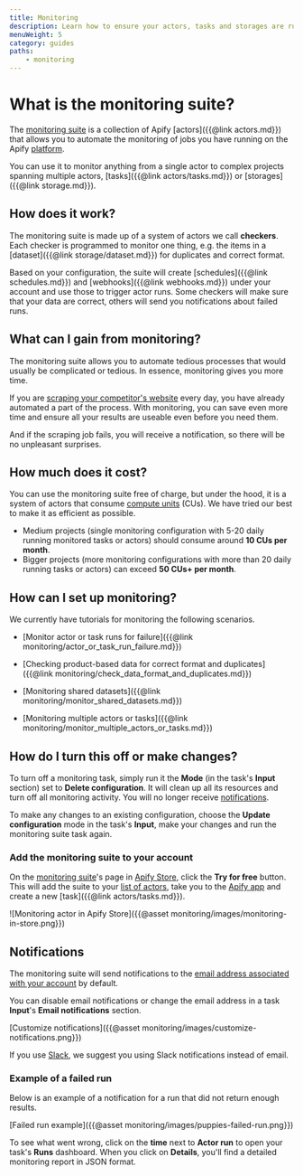 ```yaml
---
title: Monitoring
description: Learn how to ensure your actors, tasks and storages are running as you intended. Validate your data and receive notifications when your jobs succeed or fail.
menuWeight: 5
category: guides
paths:
    - monitoring
---
```


# [](#what-is-the-monitoring-suite) What is the monitoring suite?

The [monitoring suite](https://apify.com/apify/monitoring) is a collection of Apify [actors]({{@link actors.md}}) that allows you to automate the monitoring of jobs you have running on the Apify [platform](https://apify.com).

You can use it to monitor anything from a single actor to complex projects spanning multiple actors, [tasks]({{@link actors/tasks.md}}) or [storages]({{@link storage.md}}).

## [](#how-does-it-work) How does it work?

The monitoring suite is made up of a system of actors we call **checkers**. Each checker is programmed to monitor one thing, e.g. the items in a [dataset]({{@link storage/dataset.md}}) for duplicates and correct format.

Based on your configuration, the suite will create [schedules]({{@link schedules.md}}) and [webhooks]({{@link webhooks.md}}) under your account and use those to trigger actor runs. Some checkers will make sure that your data are correct, others will send you notifications about failed runs.

## [](#what-can-i-gain-from-monitoring) What can I gain from monitoring?

The monitoring suite allows you to automate tedious processes that would usually be complicated or tedious. In essence, monitoring gives you more time.

If you are [scraping your competitor's website](https://www.youtube.com/watch?v=BsidLZKdYWQ&t=95s) every day, you have already automated a part of the process. With monitoring, you can save even more time and ensure all your results are useable even before you need them. 

And if the scraping job fails, you will receive a notification, so there will be no unpleasant surprises.

## [](#how-much-does-it-cost) How much does it cost?

You can use the monitoring suite free of charge, but under the hood, it is a system of actors that consume [compute units](https://help.apify.com/en/articles/3490384-what-is-a-compute-unit) (CUs). We have tried our best to make it as efficient as possible.

* Medium projects (single monitoring configuration with 5-20 daily running monitored tasks or actors) should consume around **10 CUs per month**.
* Bigger projects (more monitoring configurations with more than 20 daily running tasks or actors) can exceed **50 CUs+ per month**.

## [](#how-can-I-set-up-monitoring) How can I set up monitoring?

We currently have tutorials for monitoring the following scenarios.

* [Monitor actor or task runs for failure]({{@link monitoring/actor_or_task_run_failure.md}})

* [Checking product-based data for correct format and duplicates]({{@link monitoring/check_data_format_and_duplicates.md}})

* [Monitoring shared datasets]({{@link monitoring/monitor_shared_datasets.md}})

* [Monitoring multiple actors or tasks]({{@link monitoring/monitor_multiple_actors_or_tasks.md}})

## [](#how-do-I-turn-this-off-or-make-changes) How do I turn this off or make changes?

To turn off a monitoring task, simply run it the **Mode** (in the task's **Input** section) set to **Delete configuration**. It will clean up all its resources and turn off all monitoring activity. You will no longer receive [notifications](#notifications).

To make any changes to an existing configuration, choose the **Update configuration** mode in the task's **Input**, make your changes and run the monitoring suite task again. 

### [](#add-the-monitoring-suite-to-your-account) Add the monitoring suite to your account

On the [monitoring suite](https://apify.com/apify/monitoring)'s page in [Apify Store](https://apify.com/store), click the **Try for free** button. This will add the suite to your [list of actors](https://my.apify.com/actors), take you to the [Apify app](https://my.apify.com) and create a new [task]({{@link actors/tasks.md}}).

![Monitoring actor in Apify Store]({{@asset monitoring/images/monitoring-in-store.png}})

## [](#notifications) Notifications

The monitoring suite will send notifications to the [email address associated with your account](https://my.apify.com/account) by default.

You can disable email notifications or change the email address in a task **Input**'s **Email notifications** section.

[Customize notifications]({{@asset monitoring/images/customize-notifications.png}})

If you use [Slack](https://slack.com/), we suggest you using Slack notifications instead of email.

### [](#example-of-a-failed-run) Example of a failed run

Below is an example of a notification for a run that did not return enough results.

[Failed run example]({{@asset monitoring/images/puppies-failed-run.png}})

To see what went wrong, click on the **time** next to **Actor run** to open your task's **Runs** dashboard. When you click on **Details**, you'll find a detailed monitoring report in JSON format.